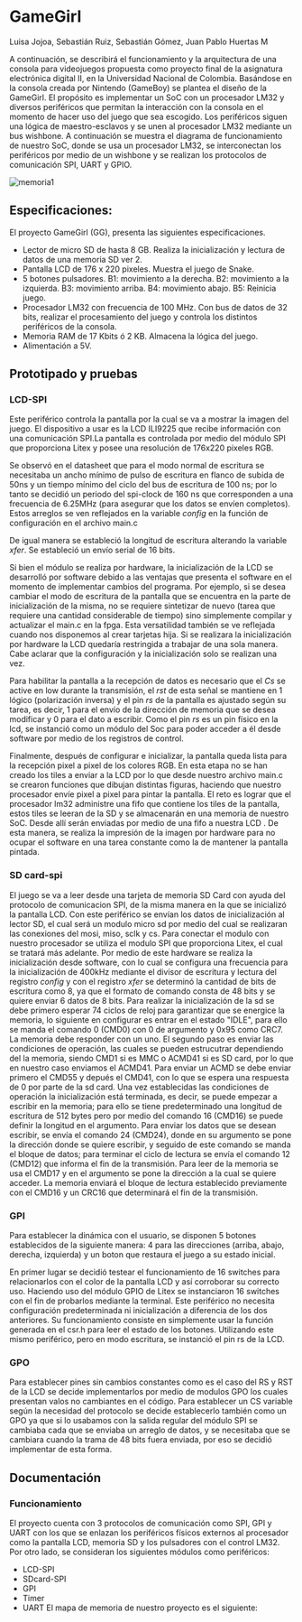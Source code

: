 # GameGirl
Luisa Jojoa, Sebastián Ruiz, Sebastián Gómez, Juan Pablo Huertas M

A continuación, se describirá el funcionamiento y la arquitectura de una consola para videojuegos propuesta como proyecto final de la asignatura electrónica digital II, en la Universidad Nacional de Colombia. Basándose en la consola creada por Nintendo (GameBoy) se plantea el diseño de la GameGirl. El propósito es implementar un SoC con un procesador LM32 y diversos periféricos que permitan la interacción con la consola en el momento de hacer uso del juego que sea escogido. Los periféricos siguen una lógica de maestro-esclavos y se unen al procesador LM32 mediante un bus wishbone.
A continuación se muestra el diagrama de funcionamiento de nuestro SoC, donde se usa un procesador LM32, se interconectan los periféricos por medio de un wishbone y se realizan los protocolos de comunicación SPI, UART y GPIO.

![memoria1](https://user-images.githubusercontent.com/17129769/54509408-70612180-4917-11e9-883c-15f9c307038a.jpeg)

## Especificaciones:
 El proyecto GameGirl (GG), presenta las siguientes especificaciones.
  *	Lector de micro SD de hasta 8 GB.
 Realiza la inicialización y lectura de datos de una memoria SD ver 2.
 * Pantalla LCD de 176 x 220 pixeles.
 Muestra el juego de Snake.
 * 5 botones pulsadores.
 B1: movimiento a la derecha.
 B2: movimiento a la izquierda.
 B3: movimiento arriba.
 B4: movimiento abajo.
 B5: Reinicia juego.
 * Procesador LM32 con frecuencia de 100 MHz.
 Con bus de datos de 32 bits, realizar el procesamiento del juego y controla los distintos periféricos de la consola.
 * Memoria RAM de 17 Kbits ó 2 KB.
 Almacena la lógica del juego.
 * Alimentación a 5V.
 ## Prototipado y pruebas
 ### LCD-SPI
 Este periférico controla la pantalla por la cual se va a mostrar la imagen del juego. 
El dispositivo a usar es la LCD ILI9225 que recibe información con una comunicación SPI.La pantalla es controlada por medio del módulo SPI que proporciona Litex y posee una resolución de 176x220 pixeles RGB.

Se observó en el datasheet que para el modo normal de escritura se necesitaba un ancho mínimo de pulso de escritura en flanco de subida de 50ns y un tiempo mínimo del ciclo del bus de escritura de 100 ns; por lo tanto se decidió un periodo del spi-clock de 160 ns que corresponden a una frecuencia de 6.25MHz (para asegurar que los datos se envíen completos). Estos arreglos se ven reflejados en la variable $config$ en la función de configuración en el archivo main.c

De igual manera se estableció la longitud de escritura alterando la variable $xfer$. Se estableció un envío serial de 16 bits.

Si bien el módulo se realiza por hardware, la inicialización de la LCD se desarrolló por software debido a las ventajas que presenta el software en el momento de implementar cambios del programa. Por ejemplo, si se desea cambiar el modo de escritura de la pantalla que se encuentra en la parte de inicialización de la misma, no se requiere sintetizar de nuevo (tarea que requiere una cantidad considerable de tiempo) sino simplemente compilar y actualizar el main.c en la fpga. Esta versatilidad también se ve reflejada cuando nos disponemos al crear tarjetas hija. Si se realizara la inicialización por hardware la LCD quedaría restringida a trabajar de una sola manera. Cabe aclarar que la configuración y la inicialización solo se realizan una vez.

Para habilitar la pantalla a la recepción de datos es necesario que el $Cs$ se active en low durante la transmisión, el $rst$ de esta señal se mantiene en 1 lógico (polarización inversa) y el pin $rs$ de la pantalla es ajustado según su tarea, es decir, 1 para el envío de la dirección de memoria que se desea modificar y 0 para el dato a escribir. Como el pin $rs$ es un pin físico en la lcd, se instanció como un módulo del Soc para poder acceder a él desde software por medio de los registros de control.

Finalmente, después de configurar e inicializar, la pantalla queda lista para la recepción pixel a pixel de los colores RGB. En esta etapa no se han creado los tiles a enviar a la LCD por lo que desde nuestro archivo main.c se crearon funciones que dibujan distintas figuras, haciendo que nuestro procesador envíe pixel a pixel para pintar la pantalla. El reto es lograr que el procesador lm32 administre una fifo que contiene los tiles de la pantalla, estos tiles se leeran de la SD y se almacenarán en una memoria de nuestro SoC. Desde allí serán enviadas por medio de una fifo a nuestra LCD . De esta manera, se realiza la impresión de la imagen por hardware para no ocupar el software en una tarea constante como la de mantener la pantalla pintada.

### SD card-spi
El juego se va a leer desde una tarjeta de memoria SD Card con ayuda del protocolo de comunicacion SPI, de la misma manera en la que se inicializó la pantalla LCD. Con este periférico se envían los datos de inicialización al lector SD, el cual será un modulo micro sd por medio del cual se realizaran las conexiones del mosi, miso, sclk y cs.
Para conectar el modulo con nuestro procesador se utiliza el modulo SPI que proporciona Litex, el cual se tratará más adelante.
Por medio de este hardware se realiza la inicialización desde software, con lo cual se configura una frecuencia para la inicialización de 400kHz mediante el divisor de escritura y lectura del registro $config$ y con el registro $xfer$ se determinó la cantidad de bits de escritura como 8, ya que el formato de comando consta de 48 bits y se quiere enviar 6 datos de 8 bits.
Para realizar la inicialización de la sd se debe primero esperar 74 ciclos de reloj para garantizar que se energice la memoria, lo siguiente en configurar es entrar en el estado "IDLE", para ello se manda el comando 0 (CMD0) con 0 de argumento y 0x95 como CRC7.
La memoria debe responder con un uno.
El segundo paso es enviar las condiciones de operación, las cuales se pueden estrucutrar dependiendo del la memoria, siendo CMD1 si es MMC o ACMD41 si es SD card, por lo que en nuestro caso enviamos el ACMD41. Para enviar un ACMD se debe enviar primero el CMD55 y depués el CMD41, con lo que se espera una respuesta de 0 por parte de la sd card.
Una vez establecidas las condiciones de operación la inicialización está terminada, es decir, se puede empezar a escribir en la memoria; para ello se tiene predeterminado una longitud de escritura de 512 bytes pero por medio del comando 16 (CMD16) se puede definir la longitud en el argumento. Para enviar los datos que se desean escribir, se envía el comando 24 (CMD24), donde en su argumento se pone la dirección donde se quiere escribir, y seguido de este comando se manda el bloque de datos; para terminar el ciclo de lectura se envía el comando 12 (CMD12) que informa el fin de la transmisión.
Para leer de la memoria se usa el CMD17 y en el argumento se pone la dirección a la cual se quiere acceder. La memoria enviará el bloque de lectura establecido previamente con el CMD16 y un CRC16 que determinará el fin de la transmisión. 


### GPI

Para establecer la dinámica con el usuario, se disponen 5 botones establecidos de la siguiente manera: 4 para las direcciones (arriba, abajo, derecha, izquierda) y un boton que restaura el juego a su estado inicial.

En primer lugar se decidió testear el funcionamiento de 16 switches para relacionarlos con el color de la pantalla LCD y así corroborar su correcto uso.
Haciendo uso del módulo GPIO de Litex se instanciaron 16 switches con el fin de probarlos mediante la terminal. Este periférico no necesita configuración predeterminada ni inicialización a diferencia de los dos anteriores. Su funcionamiento consiste en simplemente usar la función generada en el csr.h para leer el estado de los botones.
Utilizando este mismo periférico, pero en modo escritura, se instanció el pin rs de la LCD.

### GPO

Para establecer pines sin cambios constantes como es el caso del RS y RST de la LCD se decide implementarlos por medio de modulos GPO los cuales presentan valos no cambiantes en el código.
Para establecer un CS variable según la necesidad del protocolo se decide establecerlo también como un GPO ya que si lo usabamos con la salida regular del módulo SPI se cambiaba cada que se enviaba un arreglo de datos, y se necesitaba que se cambiara cuando la trama de 48 bits fuera enviada, por eso se decidió implementar de esta forma.

## Documentación
### Funcionamiento
El proyecto cuenta con 3 protocolos de comunicación como SPI, GPI y UART con los que se enlazan los periféricos físicos externos al procesador como la pantalla LCD, memoria SD y los pulsadores con el control LM32.
Por otro lado, se consideran los siguientes módulos como periféricos:
*	LCD-SPI
*	SDcard-SPI
*	GPI
*	Timer
*	UART
El mapa de memoria de nuestro proyecto es el siguiente:


